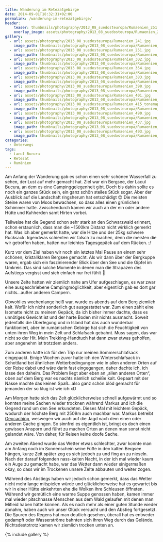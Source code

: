 ```yaml
---
title: Wanderung im Retezatgebirge
date: 2014-09-01T18:32:31+02:00
permalink: /wanderung-im-retezatgebirge/
header:
    teaser: thumbnails/photography/2013_08_suedosteuropa/Rumaenien_251.jpg
    overlay_image: assets/photography/2013_08_suedosteuropa/Rumaenien_251.jpg
gallery:
  - url: assets/photography/2013_08_suedosteuropa/Rumaenien_241.jpg
    image_path: thumbnails/photography/2013_08_suedosteuropa/Rumaenien_241.jpg
  - url: assets/photography/2013_08_suedosteuropa/Rumaenien_251.jpg
    image_path: thumbnails/photography/2013_08_suedosteuropa/Rumaenien_251.jpg
  - url: assets/photography/2013_08_suedosteuropa/Rumaenien_302.jpg
    image_path: thumbnails/photography/2013_08_suedosteuropa/Rumaenien_302.jpg
  - url: assets/photography/2013_08_suedosteuropa/Rumaenien_354.jpg
    image_path: thumbnails/photography/2013_08_suedosteuropa/Rumaenien_354.jpg
  - url: assets/photography/2013_08_suedosteuropa/Rumaenien_383.jpg
    image_path: thumbnails/photography/2013_08_suedosteuropa/Rumaenien_383.jpg
  - url: assets/photography/2013_08_suedosteuropa/Rumaenien_398.jpg
    image_path: thumbnails/photography/2013_08_suedosteuropa/Rumaenien_398.jpg
  - url: assets/photography/2013_08_suedosteuropa/Rumaenien_401.jpg
    image_path: thumbnails/photography/2013_08_suedosteuropa/Rumaenien_401.jpg
  - url: assets/photography/2013_08_suedosteuropa/Rumaenien_415_tonemapped.jpg
    image_path: thumbnails/photography/2013_08_suedosteuropa/Rumaenien_415_tonemapped.jpg
  - url: assets/photography/2013_08_suedosteuropa/Rumaenien_490.jpg
    image_path: thumbnails/photography/2013_08_suedosteuropa/Rumaenien_490.jpg
  - url: assets/photography/2013_08_suedosteuropa/Rumaenien_437.jpg
    image_path: thumbnails/photography/2013_08_suedosteuropa/Rumaenien_437.jpg
  - url: assets/photography/2013_08_suedosteuropa/Rumaenien_493.jpg
    image_path: thumbnails/photography/2013_08_suedosteuropa/Rumaenien_493.jpg
categories:
  - Unterwegs
tags:
  - Lacul Bucura
  - Retezat
  - Rumänien
---
```


Am Anfang der Wanderung gab es schon einen sehr schönen Wasserfall zu sehen, der Lust auf mehr gemacht hat. 
Ziel war ein Bergsee, der Lacul Bucura, an dem es eine Campinggelegenheit gibt. Doch bis dahin sollte es noch ein ganzes Stück sein, 
ein ganz schön steiles Stück sogar. Aber der Ausblick auf die Landschaft ringsherum hat entschädigt 😉 
Die meisten Steine waren von Moos bewachsen, so dass alles einen grünlichen Schimmer hatte. 
Zwischendurch kamen wir auch an der ein oder andere Hütte und Kuhherden samt Hirten vorbei.

Teilweise hat die Gegend schon sehr stark an den Schwarzwald erinnert, schon erstaunlich, dass man die ~1500km Distanz nicht wirklich gemerkt hat. 
Was ich aber gemerkt hatte, war die Hitze und der 25kg schwere Rucksack. Irgendwas schienten wir falsch zu machen, 
denn die meisten die wir getroffen haben, hatten nur leichtes Tagesgepäck auf dem Rücken. :/

Kurz vor dem Ziel haben wir noch ein letztes Mal Pause an einem sehr schönen, kristallklaren Bergsee gemacht. 
Als wir dann über der Bergkuppe waren, ergab sich ein faszinierender Blick über den See und die Gipfel im Umkreis. 
Das sind solche Momente in denen man die Strapazen des Aufstiegs vergisst und sich einfach nur frei fühlt 🙂

Unsere Zelte hatten wir ziemlich nahe am Ufer aufgeschlagen, es war zwar eine ausgeschriebene Campingmöglichkeit, 
aber eigentlich gab es dort gar nichts…außer anderen Campern.

Obwohl es wochenlange heiß war, wurde es abends auf dem Berg ziemlich kalt. Wofür ich nicht sonderlich gut ausgestattet war. 
Zum einen zählt eine Isomatte nicht zu meinem Gepäck, da ich bisher immer dachte, 
dass es unnötiges Gewicht ist und der harte Boden mir nichts ausmacht. 
Soweit jedenfalls die Überlegung und in Island hat das auch wunderbar funktioniert, 
aber im rumänischen Gebirge hat sich die Feuchtigkeit von unten ihren Weg in mein Zelt und Schlafsack gebahnt. 
Muss sagen, das war nicht so der Hit. Mein Trekking-Handtuch hat dann zwar etwas geholfen, aber angenehm ist trotzdem anders.

Zum anderen hatte ich für den Trip nur meinen Sommerschlafsack eingepackt. 
Einige Wochen zuvor hatte ich den Winterschlafsack in Schottland bei ähnlichen Wetterbedingungen wie in allen 
anderen Orten auf der Reise dabei und wäre darin fast eingegangen, daher dachte ich, ich lasse den daheim. 
Das Problem liegt aber eben an „allen anderen Orten“, oben auf dem Berg war es nachts nämlich scheiße kalt. 
Gepaart mit der Nässe machte das keinen Spaß…also ganz schön blöd gemacht für jemanden der so klug ist wie ich xD

Am Morgen hatte sich das Zelt glücklicherweise schnell aufgewärmt und so konnten meine Sachen wieder trocknen 
während Markus und ich die Gegend rund um den See erkundeten. Dieses Mal mit leichtem Gepäck, 
wodurch der höchste Berg mit 2509m auch machbar war. Markus betreibt [Geocaching](https://de.wikipedia.org/wiki/Geocaching),
weswegen wir auch auf die Jagd nach dem einen oder anderen Cache gingen. So sinnfrei es eigentlich ist, 
bringt es doch einen gewissen Ansporn und führt zu machen Orten an denen man sonst nicht gelandet wäre. 
Von daher, für Reisen keine doofe Sache.

Am zweiten Abend wurde das Wetter etwas schlechter, zwar konnte man am Anfang noch im Sonnenschein seine Füße in den kalten Bergsee hängen, 
kurze Zeit später zog es sich jedoch zu und fing an zu nieseln. Nach der darauf folgenden nass-kalten Nacht, 
in der ich mal wieder kaum ein Auge zu gemacht habe, war das Wetter dann wieder einigermaßen okay, 
so dass wir im Trockenen unsere Zelte abbauten und weiter zogen.

Während des Abstiegs haben wir jedoch schon gemerkt, dass das Wetter nicht mehr lange mitspielen würde und 
glücklicherweise hat es gewartet bis wir in einer Hütte einkehrten ehe die Wolken ihre Schleusen öffneten. 
Während wir gemütlich eine warme Suppe genossen haben, kamen immer mal wieder pitschnasse Menschen aus dem Wald 
gelaufen mit denen man Mitleid haben hätte können. Als es nach mehr als einer guten Stunde wieder abnahm, 
haben auch wir unser Glück versucht und den Abstieg fortgesetzt. Die Spuren des Regens hat man deutlich gesehen, 
überall hat es entweder gedampft oder Wasserströme bahnten sich ihren Weg durch das Gelände. 
Nichtsdestotrotz kamen wir ziemlich trocken unten an.

{% include gallery %}